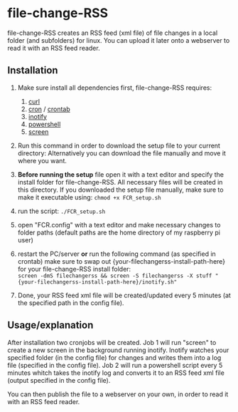 # file-change-RSS
file-change-RSS creates an RSS feed (xml file) of file changes in a local folder (and subfolders) for linux.
You can upload it later onto a webserver to read it with an RSS feed reader.

## Installation
1. Make sure install all dependencies first, file-change-RSS requires:
    1. [curl](https://man7.org/linux/man-pages/man1/curl.1.html)
    2. [cron](https://man7.org/linux/man-pages/man8/cron.8.html) / [crontab](https://man7.org/linux/man-pages/man5/crontab.5.html)
    3. [inotify](https://man7.org/linux/man-pages/man7/inotify.7.html)
    4. [powershell](https://docs.microsoft.com/en-us/powershell/scripting/install/installing-powershell-core-on-linux?view=powershell-7.1)
    5. [screen](https://man7.org/linux/man-pages/man1/screen.1.html)

2. Run this command in order to download the setup file to your current directory:
Alternatively you can download the file manually and move it where you want.

3. **Before running the setup** file open it with a text editor and specify the install folder for file-change-RSS.
All necessary files will be created in this directory.
If you downloaded the setup file manually, make sure to make it executable using:
`chmod +x FCR_setup.sh`
4. run the script:
`./FCR_setup.sh`
5. open "FCR.config" with a text editor and make necessary changes to folder paths (default paths are the home directory of my raspberry pi user)
6. restart the PC/server **or** run the following command (as specified in crontab)
make sure to swap out {your-filechangerss-install-path-here} for your file-change-RSS install folder:  
`screen -dmS filechangerss && screen -S filechangerss -X stuff "{your-filechangerss-install-path-here}/inotify.sh"`
7. Done, your RSS feed xml file will be created/updated every 5 minutes (at the specified path in the config file).

## Usage/explanation
After installation two cronjobs will be created.
Job 1 will run "screen" to create a new screen in the background running inotify.
Inotify watches your specified folder (in the config file) for changes and writes them into a log file (specified in the config file).
Job 2 will run a powershell script every 5 minutes whitch takes the inotify log and converts it to an RSS feed xml file (output specified in the config file).

You can then publish the file to a webserver on your own, in order to read it with an RSS feed reader.
